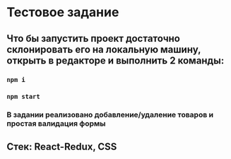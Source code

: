 # Тестовое задание
## Что бы запустить проект достаточно склонировать его на локальную машину, открыть в редакторе и выполнить 2 команды: 
### `npm i`
### `npm start`
### В задании реализовано добавление/удаление товаров и простая валидация формы
## Стек: React-Redux, CSS
